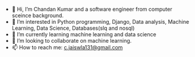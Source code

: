 - 👋 Hi, I’m Chandan Kumar and a software engineer from computer sceince background.
- 👀 I’m interested in Python programming, Django, Data analysis, Machine Learning, Data Science, Databases(slq and nosql)
- 🌱 I’m currently learning machine learning and data science
- 💞️ I’m looking to collaborate on machine learning.
- 📫 How to reach me: c.jaiswla131@gmail.com

<!---
cjaiswal131/cjaiswal131 is a ✨ special ✨ repository because its `README.md` (this file) appears on your GitHub profile.
You can click the Preview link to take a look at your changes.
--->
